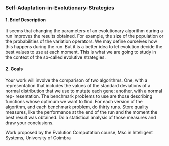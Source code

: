 ### Self-Adaptation-in-Evolutionary-Strategies

#### 1. Brief Description
It seems that changing the parameters of an evolutionary algorithm during a run improves the results obtained. For example, the size of the population or the probabilities of the variation operators. We may define ourselves how this happens during the run. But it is a better idea to let evolution decide the best values to use at each moment. This is what we are going to study in the context of the so-called evolutive strategies.

#### 2. Goals
Your work will involve the comparison of two algorithms. One, with a representation that includes the values of the standard deviations of a normal distribution that we use to mutate each gene; another, with a normal rep- resentation. The benchmark problems to use are those describing functions whose optimum we want to find.
For each version of the algorithm, and each benchmark problem, do thirty runs. Store quality measures, like the performance at the end of the run and the moment the best result was obtained. Do a statistical analysis of those measures and draw your conclusions.

Work proposed by the Evolution Computation course,
Msc in Intelligent Systems, University of Coimbra
